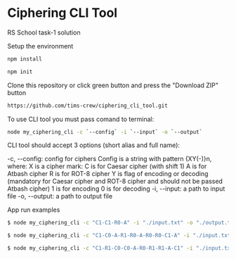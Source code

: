 # Ciphering CLI Tool
RS School task-1 solution

Setup the environment

```bash
npm install

npm init

```

Clone this repository or click green button and press the "Download ZIP" button
```bash
https://github.com/tims-crew/ciphering_cli_tool.git
```

To use CLI tool you must pass comand to terminal:

```bash
node my_ciphering_cli -c `--config` -i `--input` -o `--output`
```
CLI tool should accept 3 options (short alias and full name):

-c, --config: config for ciphers Config is a string with pattern {XY(-)}n, where:
X is a cipher mark:
C is for Caesar cipher (with shift 1)
A is for Atbash cipher
R is for ROT-8 cipher
Y is flag of encoding or decoding (mandatory for Caesar cipher and ROT-8 cipher and should not be passed Atbash cipher)
1 is for encoding
0 is for decoding
-i, --input: a path to input file
-o, --output: a path to output file

App run examples

```bash
$ node my_ciphering_cli -c "C1-C1-R0-A" -i "./input.txt" -o "./output.txt"
```
```bash
$ node my_ciphering_cli -c "C1-C0-A-R1-R0-A-R0-R0-C1-A" -i "./input.txt" -o "./output.txt"
```
```bash
$ node my_ciphering_cli -c "C1-R1-C0-C0-A-R0-R1-R1-A-C1" -i "./input.txt" -o "./output.txt"
```

